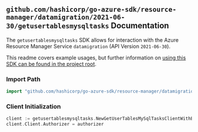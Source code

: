 
## `github.com/hashicorp/go-azure-sdk/resource-manager/datamigration/2021-06-30/getusertablesmysqltasks` Documentation

The `getusertablesmysqltasks` SDK allows for interaction with the Azure Resource Manager Service `datamigration` (API Version `2021-06-30`).

This readme covers example usages, but further information on [using this SDK can be found in the project root](https://github.com/hashicorp/go-azure-sdk/tree/main/docs).

### Import Path

```go
import "github.com/hashicorp/go-azure-sdk/resource-manager/datamigration/2021-06-30/getusertablesmysqltasks"
```


### Client Initialization

```go
client := getusertablesmysqltasks.NewGetUserTablesMySqlTasksClientWithBaseURI("https://management.azure.com")
client.Client.Authorizer = authorizer
```

